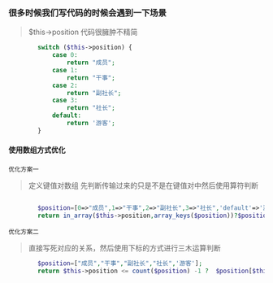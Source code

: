  

###  很多时候我们写代码的时候会遇到一下场景

> $this->position 代码很臃肿不精简

```php
        switch ($this->position) {
            case 0:
                return "成员";
            case 1:
                return "干事";
            case 2:
                return "副社长";
            case 3:
                return "社长";
            default:
                return '游客';
        }
```

#### 使用数组方式优化

`优化方案一`

> 定义键值对数组 先判断传输过来的只是不是在键值对中然后使用算符判断

```php

        $position=[0=>"成员",1=>"干事",2=>"副社长",3=>"社长",'default'=>'游客'];
        return in_array($this->position,array_keys($position))?$position[$this->position]:$position['default'];

```

`优化方案二`

> 直接写死对应的关系，然后使用下标的方式进行三木运算判断

```php
        $position=["成员","干事","副社长","社长",'游客'];
        return $this->position <= count($position) -1 ?  $position[$this->position] :'游客';
```

